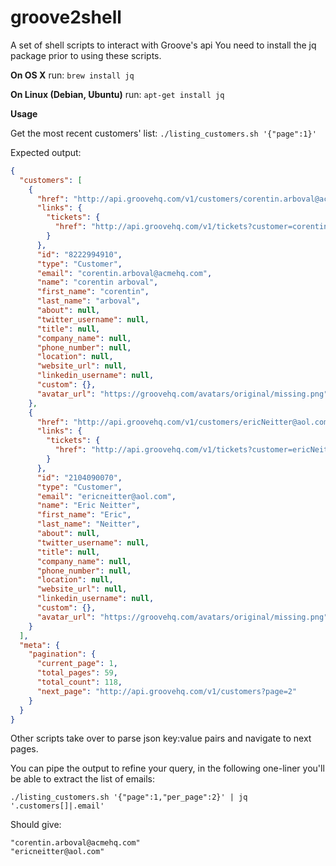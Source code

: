 # groove2shell
A set of shell scripts to interact with Groove's api
You need to install the jq package prior to using these scripts.

__On OS X__ run:
```brew install jq```

__On Linux (Debian, Ubuntu)__ run:
```apt-get install jq```

__Usage__

Get the most recent customers' list:
```./listing_customers.sh '{"page":1}'```

Expected output:
```json
{
  "customers": [
    {
      "href": "http://api.groovehq.com/v1/customers/corentin.arboval@acmehq.com",
      "links": {
        "tickets": {
          "href": "http://api.groovehq.com/v1/tickets?customer=corentin.arboval%40acmehq.com"
        }
      },
      "id": "8222994910",
      "type": "Customer",
      "email": "corentin.arboval@acmehq.com",
      "name": "corentin arboval",
      "first_name": "corentin",
      "last_name": "arboval",
      "about": null,
      "twitter_username": null,
      "title": null,
      "company_name": null,
      "phone_number": null,
      "location": null,
      "website_url": null,
      "linkedin_username": null,
      "custom": {},
      "avatar_url": "https://groovehq.com/avatars/original/missing.png"
    },
    {
      "href": "http://api.groovehq.com/v1/customers/ericNeitter@aol.com",
      "links": {
        "tickets": {
          "href": "http://api.groovehq.com/v1/tickets?customer=ericNeitter%40aol.com"
        }
      },
      "id": "2104090070",
      "type": "Customer",
      "email": "ericneitter@aol.com",
      "name": "Eric Neitter",
      "first_name": "Eric",
      "last_name": "Neitter",
      "about": null,
      "twitter_username": null,
      "title": null,
      "company_name": null,
      "phone_number": null,
      "location": null,
      "website_url": null,
      "linkedin_username": null,
      "custom": {},
      "avatar_url": "https://groovehq.com/avatars/original/missing.png"
    }
  ],
  "meta": {
    "pagination": {
      "current_page": 1,
      "total_pages": 59,
      "total_count": 118,
      "next_page": "http://api.groovehq.com/v1/customers?page=2"
    }
  }
}
```

Other scripts take over to parse json key:value pairs and navigate to next pages.

You can pipe the output to refine your query, in the following one-liner you'll be able to extract the list of emails:

```./listing_customers.sh '{"page":1,"per_page":2}' | jq '.customers[]|.email'```

Should give:
```
"corentin.arboval@acmehq.com"
"ericneitter@aol.com"
```

